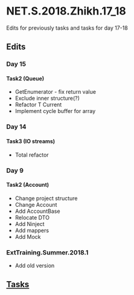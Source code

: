 # NET.S.2018.Zhikh.17_18
Edits for previously tasks and tasks for day 17-18
## Edits
### Day 15
#### Task2 (Queue)
- GetEnumerator - fix return value
- Exclude inner structure(?)
- Refactor T Current
- Implement cycle buffer for array
### Day 14
#### Task3 (IO streams)
- Total refactor
### Day 9
#### Task2 (Account)
- Change project structure
- Change Account
- Add AccountBase
- Relocate DTO
- Add Ninject
- Add mappers
- Add Mock
### ExtTraining.Summer.2018.1 
- Add old version
## [Tasks](https://github.com/AnzhelikaKravchuk/Training-Summer-Express-2018/tree/master/Days%2017-18)

